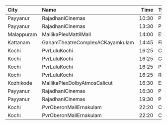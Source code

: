 | City       | Name                            |  Time | Type           | Price | Capacity | Booked |
| :--------- | :------------------------------ | ----: | :------------- | ----: | -------: | -----: |
| Payyanur   | RajadhaniCinemas                | 10:30 | PlatinumCircle |  110₹ |       88 |     44 |
| Payyanur   | RajadhaniCinemas                | 13:30 | PlatinumCircle |  110₹ |       88 |     44 |
| Malappuram | MallikaPlexMattilMall           | 14:00 | Executive      |  140₹ |       54 |     26 |
| Kattanam   | GanamTheatreComplexACKayamkulam | 14:45 | FirstClass     |  110₹ |      129 |     99 |
| Kochi      | PvrLuluKochi                    | 16:25 | Classic        |  140₹ |       39 |     22 |
| Kochi      | PvrLuluKochi                    | 16:25 | ClassicPlus    |  160₹ |       91 |     76 |
| Kochi      | PvrLuluKochi                    | 16:25 | Prime          |  190₹ |       68 |     50 |
| Kochi      | PvrLuluKochi                    | 16:25 | Recliner       |  350₹ |       10 |     10 |
| Kozhikode  | MallikaPlexDolbyAtmosCalicut    | 16:30 | Executive      |  140₹ |      163 |     90 |
| Payyanur   | RajadhaniCinemas                | 16:30 | PlatinumCircle |  110₹ |       88 |     44 |
| Payyanur   | RajadhaniCinemas                | 19:30 | PlatinumCircle |  110₹ |       88 |     44 |
| Kochi      | PvrOberonMallErnakulam          | 22:20 | Classic        |  140₹ |       36 |     24 |
| Kochi      | PvrOberonMallErnakulam          | 22:20 | ClassicPlus    |  170₹ |       81 |     71 |